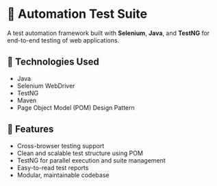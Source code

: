 # 🧪 Automation Test Suite

A test automation framework built with **Selenium**, **Java**, and **TestNG** for end-to-end testing of web applications.

## 🔧 Technologies Used

- Java
- Selenium WebDriver
- TestNG
- Maven
- Page Object Model (POM) Design Pattern

## 🚀 Features

- Cross-browser testing support
- Clean and scalable test structure using POM
- TestNG for parallel execution and suite management
- Easy-to-read test reports
- Modular, maintainable codebase
